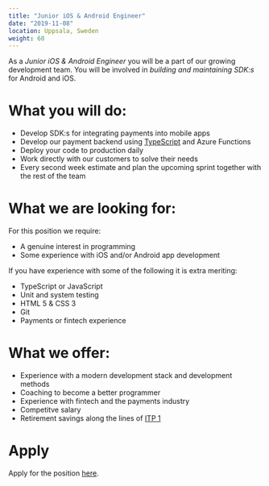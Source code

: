 ```yaml
---
title: "Junior iOS & Android Engineer"
date: "2019-11-08"
location: Uppsala, Sweden
weight: 60
---
```

As a _Junior iOS & Android Engineer_ you will be a part of our growing development team. You will be involved in _building and maintaining SDK:s_ for Android and iOS.

<!--more-->
# What you will do:

- Develop SDK:s for integrating payments into mobile apps
- Develop our payment backend using [TypeScript](http://typescriptlang.org) and Azure Functions
- Deploy your code to production daily
- Work directly with our customers to solve their needs
- Every second week estimate and plan the upcoming sprint together with the rest of the team

# What we are looking for:

For this position we require:

- A genuine interest in programming
- Some experience with iOS and/or Android app development

If you have experience with some of the following it is extra meriting:

- TypeScript or JavaScript
- Unit and system testing
- HTML 5 & CSS 3
- Git
- Payments or fintech experience

# What we offer:

- Experience with a modern development stack and development methods
- Coaching to become a better programmer
- Experience with fintech and the payments industry
- Competitve salary
- Retirement savings along the lines of [ITP 1](https://sv.wikipedia.org/wiki/ITP)

# Apply

Apply for the position [here](../apply).
